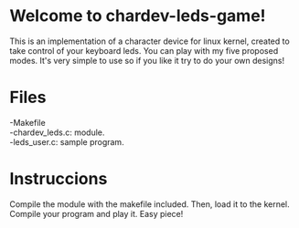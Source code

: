 Welcome to chardev-leds-game!
====================================

This is an implementation of a character device for linux kernel, created to take control of your keyboard leds. You can play with my five proposed modes. It's very simple to use so if you like it try to do your own designs!

Files
=====

-Makefile<br/>
-chardev_leds.c: module.<br/>
-leds_user.c: sample program.<br/>

Instruccions
============

Compile the module with the makefile included. Then, load it to the kernel.<br/>
Compile your program and play it. Easy piece!
